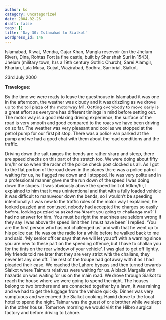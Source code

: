 ```yaml
---
author: ko
category: Uncategorized
date: 2004-02-26
draft: false
tags: []
title: 'Day 30: Islamabad to Sialkot'
wordpress_id: 146
---
```


Islamabad, Riwat, Mendra, Gujar Khan, Mangla reservoir (on the Jhelum River), Dina, Rohtas Fort (a fine castle, built by Sher shah Suri in 1543), Jhelum (military town, has a 19th century Gothic Church), Sarei Alamgir, Kharian, Lala Musa, Gujrat, Wazirabad, Sodhra, Sambrial, Sialkot.

23rd July 2000

**Travelogue:**

By the time we were ready to leave the guesthouse in Islamabad it was one in the afternoon, the weather was cloudy and it was drizzling as we drove up to the toll plaza of the motorway M1. Getting everybody to move early is a great effort as everyone has different timings in mind before setting out. The motor way is a good relaxing driving experience, the surface of the road is very smooth and good compared to the roads we have been driving on so far. The weather was very pleasant and cool as we stopped at the petrol pump for our first pit stop. There was a police van parked at the pump and we had a good chat with them about the road conditions and the traffic.

Driving down the salt ranges the bends are rather sharp and steep, there are speed checks on this part of the stretch too. We were doing about fifty km/hr or so when the radar of the police check post clocked us all. As I got to the flat portion of the road down in the planes there was a police patrol waiting for us, he flagged me down and I stopped. He was very polite and in a professional manner gave me the run down of the speed I was doing down the slopes. It was obviously above the speed limit of 50km/hr, I explained to him that it was unintentional and that with a fully loaded vehicle it was difficult to manuveour down the bends, so I wouldn’t be speeding intentionally. I was new to the traffic rules of the motor way I explained, he looked puzzled and confused, nobody had accepted the charges so easily before, looking puzzled he asked me ‘Aren’t you going to challenge me?’ I had no answer for him. ‘You must be right the machines are seldom wrong if they say I was above the speed limit then I must have been’ I replied. ‘You are the first person who has not challenged us’ and with that he went up to his police car. He was on the radio for a while before he walked back to me and said. ‘My senior officer says that we will let you off with a warning since you are new to these part on the speeding offence, but I have to challan you for the tints on the rear window of your vehicle’. I was glad to get off lightly. My friends told me later that they are very strict with the challans, they never let any one off. The rest of the troupe had got away with it as I had pleaded their case. We reached the Lahore bypass and then turned towards Sialkot where Taimurs relatives were waiting for us. A black Margalla with hazards on was waiting for us on the main road. We drove through Sialkot to reach the house where we were going to spend the night. The houses belong to two brothers and are connected together by a lawn, it was raining and we had to get the luggage from the vehicle quickly. Dinner was very sumptuous and we enjoyed the Sialkot cooking. Hamid drove to the local hotel to spend the night. Taimur was the guest of one brother while we slept in the other house. Tomorrow morning we would visit the Hilbro surgical factory and before driving to Lahore.